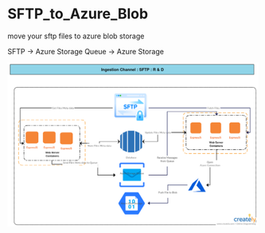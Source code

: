# SFTP_to_Azure_Blob
move your sftp files to azure blob storage

SFTP -> Azure Storage Queue -> Azure Storage

![alt text](https://raw.githubusercontent.com/prabaprakash/SFTP_to_Azure_Blob/master/Steps/SFTP%20Ingestion.png)
